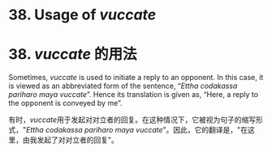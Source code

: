 # **38. Usage of** *vuccate* 
# 38. *vuccate* **的用法** 
 
 Sometimes, *vuccate* is used to initiate a reply to an opponent. In this case, it is  viewed as an abbreviated form of the sentence, “*Ettha codakassa pariharo maya   vuccate*”. Hence its translation is given as, “Here, a reply to the opponent is conveyed  by me”. 

 有时，*vuccate*用于发起对对立者的回复。在这种情况下，它被视为句子的缩写形式，"*Ettha codakassa pariharo maya vuccate*"。因此，它的翻译是，"在这里，由我发起了对对立者的回复"。
